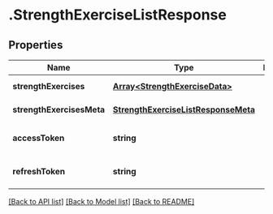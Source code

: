 # .StrengthExerciseListResponse

## Properties

Name | Type | Description | Notes
------------ | ------------- | ------------- | -------------
**strengthExercises** | [**Array&lt;StrengthExerciseData&gt;**](StrengthExerciseData.md) |  | [default to undefined]
**strengthExercisesMeta** | [**StrengthExerciseListResponseMeta**](StrengthExerciseListResponseMeta.md) |  | [default to undefined]
**accessToken** | **string** |  | [optional] [default to undefined]
**refreshToken** | **string** |  | [optional] [default to undefined]


[[Back to API list]](../README.md#documentation-for-api-endpoints) [[Back to Model list]](../README.md#documentation-for-models) [[Back to README]](../README.md)
